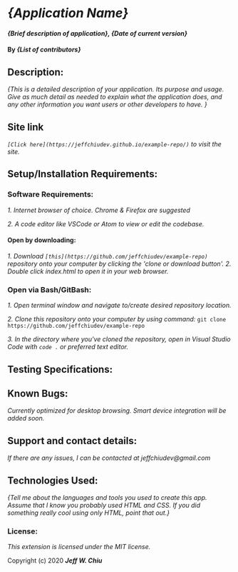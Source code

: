 # _{Application Name}_

#### _{Brief description of application}, {Date of current version}_

#### By _**{List of contributors}**_

## Description:

_{This is a detailed description of your application. Its purpose and usage.  Give as much detail as needed to explain what the application does, and any other information you want users or other developers to have. }_

## Site link

_`[Click here](https://jeffchiudev.github.io/example-repo/)` to visit the site._


## Setup/Installation Requirements:

### Software Requirements:

_1. Internet browser of choice. Chrome & Firefox are suggested_

_2. A code editor like VSCode or Atom to view or edit the codebase._

#### Open by downloading:
_1. Download `[this](https://github.com/jeffchiudev/example-repo)` repository onto your computer by clicking the 'clone or download button'._
_2. Double click index.html to open it in your web browser._

### Open via Bash/GitBash:

_1. Open terminal window and navigate to/create desired repository location._

_2. Clone this repository onto your computer by using command:_
`git clone https://github.com/jeffchiudev/example-repo`

_3. In the directory where you've cloned the repository, open in Visual Studio Code with `code .` or preferred text editor._

## Testing Specifications:

## Known Bugs:

_Currently optimized for desktop browsing.  Smart device integration will be added soon._

## Support and contact details:

_If there are any issues, I can be contacted at jeffchiudev@gmail.com_


## Technologies Used:

_{Tell me about the languages and tools you used to create this app. Assume that I know you probably used HTML and CSS. If you did something really cool using only HTML, point that out.}_

### License:

_This extension is licensed under the MIT license._

Copyright (c) 2020 **_Jeff W. Chiu_** 